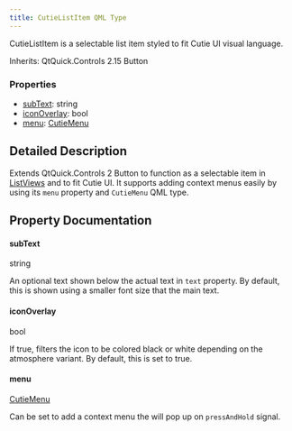 ```yaml
---
title: CutieListItem QML Type
---
```


CutieListItem is a selectable list item styled to fit Cutie UI visual language.

Inherits: QtQuick.Controls 2.15 Button

### Properties

- [subText](#subtext): string
- [iconOverlay](#iconoverlay): bool
- [menu](#menu): [CutieMenu](menu)

## Detailed Description

Extends QtQuick.Controls 2 Button to function as a selectable item in [ListViews](listview) and to fit Cutie UI. It supports adding context menus easily by using its `menu` property and `CutieMenu` QML type.

## Property Documentation

#### subText

string

An optional text shown below the actual text in `text` property. By default, this is shown using a smaller font size that the main text.

#### iconOverlay

bool

If true, filters the icon to be colored black or white depending on the atmosphere variant. By default, this is set to true.

#### menu

[CutieMenu](menu)

Can be set to add a context menu the will pop up on `pressAndHold` signal.